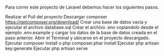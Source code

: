 Para correr este proyecto de Laravel debemos hacer los siguientes pasos.

Realizar el Pull del proyecto
Descargar composer https://getcomposer.org/download/
Crear una base de datos vacia y ejecutar el archivo database.sql
Crear el archivo .env copiandolo desde el ejemplo .env.example y cargar los datos de la base de datos creada en el paso anterior.
Abrir el Terminal y ubicarse en el proyecto descargado.
Ejecutar composer install o php composer.phar install
Ejecutar php artisan key:generate
Ejecutar php artisan serve
